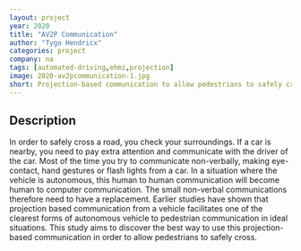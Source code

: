 ```yaml
---
layout: project
year: 2020
title: "AV2P Communication"
author: "Tygo Hendricx"
categories: project
company: na
tags: [automated-driving,ehmi,projection]
image: 2020-av2pcommunication-1.jpg
short: Projection-based communication to allow pedestrians to safely cross.
---
```


## Description
In order to safely cross a road, you check your surroundings. If a car is nearby, you need to pay extra attention and communicate with the driver of the car. Most of the time you try to communicate non-verbally, making eye-contact, hand gestures or flash lights from a car. In a situation where the vehicle is autonomous, this human to human communication will become human to computer communication. The small non-verbal communications therefore need to have a replacement. Earlier studies have shown that projection based communication from a vehicle facilitates one of the clearest forms of autonomous vehicle to pedestrian communication in ideal situations. This study aims to discover the best way to use this projection-based communication in order to allow pedestrians to safely cross.